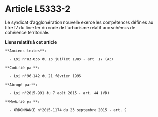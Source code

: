 # Article L5333-2

Le syndicat d'agglomération nouvelle exerce les compétences définies au titre IV du livre Ier du code de l'urbanisme relatif
aux schémas de cohérence territoriale.

**Liens relatifs à cet article**

	**Anciens textes**:

	  - Loi n°83-636 du 13 juillet 1983 - art. 17 (Ab)

	**Codifié par**:

	  - Loi n°96-142 du 21 février 1996

	**Abrogé par**:

	  - Loi n°2015-991 du 7 août 2015 - art. 44 (VD)

	**Modifié par**:

	  - ORDONNANCE n°2015-1174 du 23 septembre 2015 - art. 9
